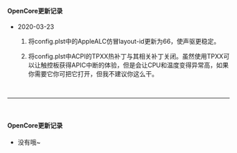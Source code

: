 #### OpenCore更新记录
- 2020-03-23
	1. 将config.plst中的AppleALC仿冒layout-id更新为66，使声驱更稳定。
    
	2. 将config.plst中ACPI的TPXX热补丁与其相关补丁关闭。虽然使用TPXX可以让触控板获得APIC中断的体验，但是会让CPU和温度变得异常高，如果你需要它你可把它打开，但我不建议你这么干。

</br>

------------

</br>

#### OpenCore更新记录
- 没有哦~
